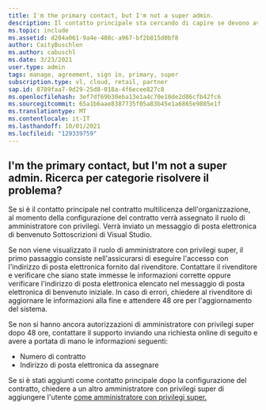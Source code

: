 ```yaml
---
title: I'm the primary contact, but I'm not a super admin.
description: Il contatto principale sta cercando di capire se devono avere autorizzazioni di amministratore con privilegi super
ms.topic: include
ms.assetid: d204a061-9a4e-408c-a967-bf2b815d0bf8
author: CaityBuschlen
ms.author: cabuschl
ms.date: 3/23/2021
user.type: admin
tags: manage, agreement, sign in, primary, super
subscription.type: vl, cloud, retail, partner
sap.id: 8789faa7-9d29-25d8-018a-4f6ecee827c8
ms.openlocfilehash: 3ef7df69b30eba13e1a4c70e10de2d86cfb42fc6
ms.sourcegitcommit: 65a1b6aae8387735f05a83b45e1a6865e9805e1f
ms.translationtype: MT
ms.contentlocale: it-IT
ms.lasthandoff: 10/01/2021
ms.locfileid: "129339759"
---
```

## <a name="im-the-primary-contact-but-im-not-a-super-admin-how-do-i-fix-this"></a>I'm the primary contact, but I'm not a super admin. Ricerca per categorie risolvere il problema?

Se si è il contatto principale nel contratto multilicenza dell'organizzazione, al momento della configurazione del contratto verrà assegnato il ruolo di amministratore con privilegi. Verrà inviato un messaggio di posta elettronica di benvenuto Sottoscrizioni di Visual Studio.

Se non viene visualizzato il ruolo di amministratore con privilegi super, il primo passaggio consiste nell'assicurarsi di eseguire l'accesso con l'indirizzo di posta elettronica fornito dal rivenditore. Contattare il rivenditore e verificare che siano state immesse le informazioni corrette oppure verificare l'indirizzo di posta elettronica elencato nel messaggio di posta elettronica di benvenuto iniziale. In caso di errori, chiedere al rivenditore di aggiornare le informazioni alla fine e attendere 48 ore per l'aggiornamento del sistema. 

Se non si hanno ancora autorizzazioni di amministratore con privilegi super dopo 48 ore, contattare il supporto inviando una richiesta online di seguito e avere a portata di mano le informazioni seguenti:
- Numero di contratto
- Indirizzo di posta elettronica da assegnare

Se si è stati aggiunti come contatto principale dopo la configurazione del contratto, chiedere a un altro amministratore con privilegi super di aggiungere l'utente [come amministratore con privilegi super.](https://docs.microsoft.com/visualstudio/subscriptions/admin-roles#assigning-admins)